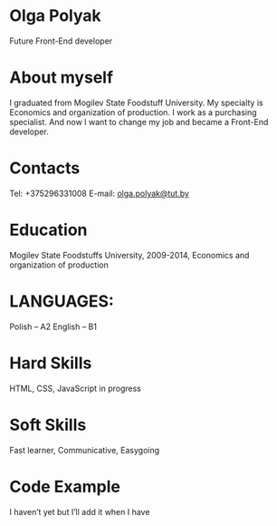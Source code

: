 # Olga Polyak
Future Front-End developer
# About myself
I graduated from Mogilev State Foodstuff University. My specialty is Economics and organization of production. I work as a purchasing specialist. And now I want to change my job and became a Front-End developer.
# Contacts
Tel: +375296331008
E-mail: olga.polyak@tut.by
# Education
Mogilev State Foodstuffs University, 2009-2014, Economics and organization of production
# LANGUAGES:
Polish – A2
English – B1
# Hard Skills
HTML, CSS, JavaScript in progress
# Soft Skills
Fast learner, Communicative, Easygoing
# Code Example
I haven’t yet but I’ll add it when I have
